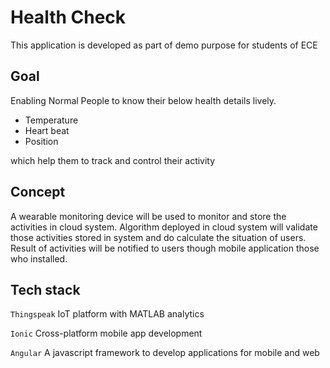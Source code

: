 # Health Check

This application is developed as part of demo purpose for students of ECE

## Goal

Enabling Normal People to know their below health details lively.

* Temperature 
* Heart beat
* Position  

which help them to track and control their activity 

## Concept

A wearable monitoring device will be used to monitor and store the activities in cloud system. Algorithm deployed in cloud system will validate those activities stored in system and do calculate the situation of users.  Result of activities will be notified to users though mobile application those who installed.

## Tech stack

`Thingspeak` IoT platform with MATLAB analytics

`Ionic` Cross-platform mobile app development 

`Angular` A javascript framework to develop applications for mobile and web

